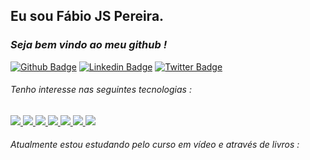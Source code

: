 ## Eu sou Fábio JS Pereira.
### *Seja bem vindo ao meu github !* 


[![Github Badge](https://img.shields.io/badge/-Github-000?style=flat-square&logo=Github&logoColor=white&link=https://github.com/fabiojspereira)](https://github.com/fabiojspereira)
[![Linkedin Badge](https://img.shields.io/badge/-LinkedIn-blue?style=flat-square&logo=Linkedin&logoColor=white&link=https://www.linkedin.com/in/fábiojspereira/)](https://www.linkedin.com/in/fábiojspereira/)
[![Twitter Badge](https://img.shields.io/badge/-Twitter-1ca0f1?style=flat-square&labelColor=1ca0f1&logo=twitter&logoColor=white&link=https://twitter.com/fabiojspereira)](https://twitter.com/fabiojspereira)




###### Tenho interesse nas seguintes tecnologias :

<div>
    <a href="https://github.com/fabiojspereira">
        <img src="https://img.shields.io/badge/python-3670A0?style=for-the-badge&logo=python&logoColor=ffdd54"/>
        <img src="https://img.shields.io/badge/html5-%23E34F26.svg?style=for-the-badge&logo=html5&logoColor=white"/>
        <img src="https://img.shields.io/badge/css3-%231572B6.svg?style=for-the-badge&logo=css3&logoColor=white"/>
        <img src="https://img.shields.io/badge/git-%23F05033.svg?style=for-the-badge&logo=git&logoColor=white"/>
        <img src="https://img.shields.io/badge/github-%23121011.svg?style=for-the-badge&logo=github&logoColor=white"/>
        <img src="https://img.shields.io/badge/Windows-0078D6?style=for-the-badge&logo=windows&logoColor=white"/>
        <img src="https://img.shields.io/badge/Linux-FCC624?style=for-the-badge&logo=linux&logoColor=black"/>
    </a>      
</div>


###### Atualmente estou estudando pelo curso em vídeo e através de livros :

